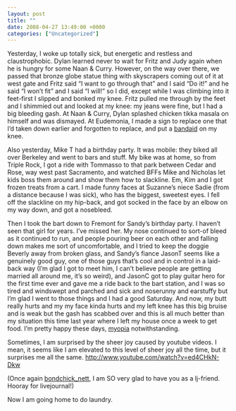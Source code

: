 ```yaml
---
layout: post
title: ""
date: 2008-04-27 13:49:00 +0000
categories: ["Uncategorized"]
---
```


Yesterday, I woke up totally sick, but energetic and restless and claustrophobic. Dylan learned never to wait for Fritz and Judy again when he is hungry for some Naan & Curry. However, on the way over there, we passed that bronze globe statue thing with skyscrapers coming out of it at west gate and Fritz said “I want to go through that” and I said “Do it!” and he said “I won’t fit” and I said “I will!” so I did, except while I was climbing into it feet-first I slipped and bonked my knee. Fritz pulled me through by the feet and I shimmied out and looked at my knee: my jeans were fine, but I had a big bleeding gash. At Naan & Curry, Dylan splashed chicken tikka masala on himself and was dismayed. At Eudemonia, I made a sign to replace one that I’d taken down earlier and forgotten to replace, and put a [bandaid](http://en.wikipedia.org/wiki/Genericized_trademark) on my knee. 

Also yesterday, Mike T had a birthday party. It was mobile: they biked all over Berkeley and went to bars and stuff. My bike was at home, so from Triple Rock, I got a ride with Tommasso to that park between Cedar and Rose, way west past Sacramento, and watched BFFs Mike and Nicholas let kids boss them around and show them how to slackline. Em, Kim and I got frozen treats from a cart. I made funny faces at Suzanne’s niece Sadie (from a distance because I was sick), who has the biggest, sweetest eyes. I fell off the slackline on my hip-back, and got socked in the face by an elbow on my way down, and got a nosebleed.

Then I took the bart down to Fremont for Sandy’s birthday party. I haven’t seen that girl for years. I’ve missed her. My nose continued to sort-of bleed as it continued to run, and people pouring beer on each other and falling down makes me sort of uncomfortable, and I tried to keep the doggie Beverly away from broken glass, and Sandy’s fiance JasonT seems like a genuinely good guy, one of those guys that’s cool and in control in a laid-back way (I’m glad I got to meet him, I can’t believe people are getting married all around me, it’s so weird), and JasonC got to play guitar hero for the first time ever and gave me a ride back to the bart station, and I was so tired and windswept and parched and sick and noserunny and earstuffy but I’m glad I went to those things and I had a good Saturday. And now, my butt really hurts and my my face kinda hurts and my left knee has this big bruise and is weak but the gash has scabbed over and this is all much better than my situation this time last year where I left my house once a week to get food. I’m pretty happy these days, [myopia](http://en.wikipedia.org/wiki/Myopia#Myopia_as_metaphor) notwithstanding.

Sometimes, I am surprised by the sheer joy caused by youtube videos. I mean, it seems like I am elevated to this level of sheer joy all the time, but it surprises me all the same. http://www.youtube.com/watch?v=ed4CHkN-Dkw

(Once again [bondchick_nett](http://bondchick_nett.livejournal.com/), I am SO very glad to have you as a lj-friend. Hooray for livejournal!)

Now I am going home to do laundry.